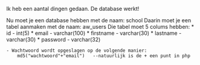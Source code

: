Ik heb een aantal dingen gedaan.
De database werkt!

Nu moet je een database hebben met de naam: school
Daarin moet je een tabel aanmaken met de naam: aw_users
Die tabel moet 5 colums hebben:
    * id - int(5)
    * email - varchar(100)
    * firstname - varchar(30)
    * lastname - varchar(30)
    * password - varchar(32)
    

    - Wachtwoord wordt opgeslagen op de volgende manier:
        md5("wachtwoord"+"email")   --natuurlijk is de + een punt in php
